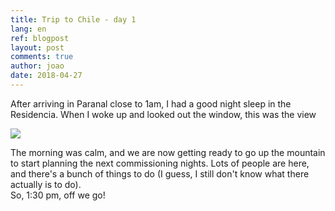 ```yaml
---
title: Trip to Chile - day 1
lang: en
ref: blogpost
layout: post
comments: true
author: joao
date: 2018-04-27
---
```


After arriving in Paranal close to 1am, I had a good night sleep in the Residencia.
When I woke up and looked out the window, this was the view

![]({{site.baseurl}}/assets/Paranal_view_room.jpg)

The morning was calm, and we are now getting ready to go up the mountain
to start planning the next commissioning nights.
Lots of people are here, and there's a bunch of things to do
(I guess, I still don't know what there actually is to do).  
So, 1:30 pm, off we go!